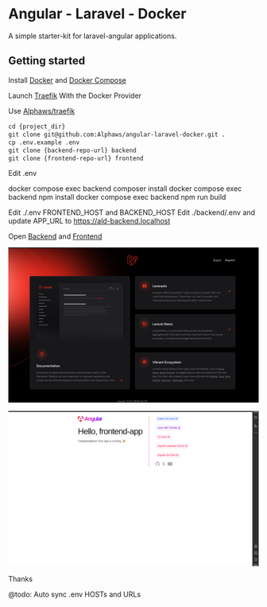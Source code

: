 # Angular - Laravel - Docker

A simple starter-kit for laravel-angular applications. 

## Getting started

Install [Docker](https://docs.docker.com/engine/install/) and [Docker Compose](https://docs.docker.com/compose/install/)

Launch [Traefik](https://doc.traefik.io/traefik/getting-started/quick-start/) With the Docker Provider

Use [Alphaws/traefik](https://github.com/Alphaws/traeefik)

```shell
cd {project_dir}
git clone git@github.com:Alphaws/angular-laravel-docker.git .
cp .env.example .env
git clone {backend-repo-url} backend
git clone {frontend-repo-url} frontend
```

Edit .env


docker compose exec backend composer install
docker compose exec backend npm install
docker compose exec backend npm run build


Edit ./.env FRONTEND_HOST and BACKEND_HOST
Edit ./backend/.env and update APP_URL to https://ald-backend.localhost

Open [Backend](https://ald-backend.localhost) and [Frontend](https://ald.localhost/) 

![](./doc/backend.png)

![](./doc/frontend.png)

Thanks

 @todo: Auto sync .env HOSTs and URLs 
